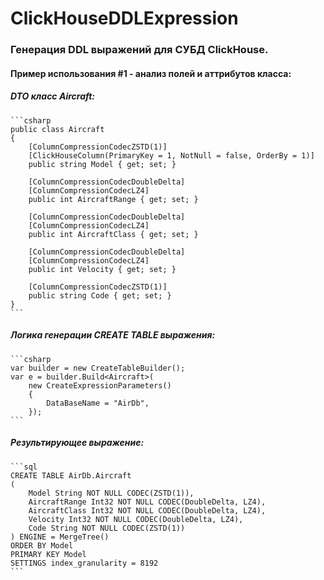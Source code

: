 # ClickHouseDDLExpression
### Генерация DDL выражений для СУБД ClickHouse.

#### Пример использования #1 - анализ полей и аттрибутов класса:

##### DTO класс Aircraft:
    ```csharp
    public class Aircraft
    {
        [ColumnCompressionCodecZSTD(1)]
        [ClickHouseColumn(PrimaryKey = 1, NotNull = false, OrderBy = 1)]
        public string Model { get; set; }

        [ColumnCompressionCodecDoubleDelta]
        [ColumnCompressionCodecLZ4]
        public int AircraftRange { get; set; }

        [ColumnCompressionCodecDoubleDelta]
        [ColumnCompressionCodecLZ4]
        public int AircraftClass { get; set; }

        [ColumnCompressionCodecDoubleDelta]
        [ColumnCompressionCodecLZ4]
        public int Velocity { get; set; }

        [ColumnCompressionCodecZSTD(1)]
        public string Code { get; set; }
    }
    ```
##### Логика генерации CREATE TABLE выражения:
    ```csharp
    var builder = new CreateTableBuilder();           
    var e = builder.Build<Aircraft>(
        new CreateExpressionParameters()
        {
            DataBaseName = "AirDb",
        });
    ```
##### Результирующее выражение:
    ```sql
    CREATE TABLE AirDb.Aircraft
    (
        Model String NOT NULL CODEC(ZSTD(1)),
        AircraftRange Int32 NOT NULL CODEC(DoubleDelta, LZ4),
        AircraftClass Int32 NOT NULL CODEC(DoubleDelta, LZ4),
        Velocity Int32 NOT NULL CODEC(DoubleDelta, LZ4),
        Code String NOT NULL CODEC(ZSTD(1))
    ) ENGINE = MergeTree()
    ORDER BY Model
    PRIMARY KEY Model
    SETTINGS index_granularity = 8192
    ```